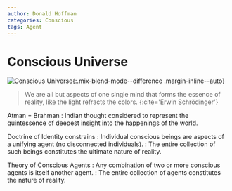 ```yaml
---
author: Donald Hoffman
categories: Conscious
tags: Agent
---
```


Conscious Universe
==================

![Conscious Universe](https://i.imgur.com/7v1UFtZ.png){:.mix-blend-mode--difference .margin-inline--auto}

> We are all but aspects of one single mind that forms the essence of reality, like the light refracts the colors.
{:cite='Erwin Schrödinger'}

Atman = Brahman
: Indian thought considered to represent the quintessence of deepest insight into the happenings of the world.

Doctrine of Identity constrains
: Individual conscious beings are aspects of a unifying agent (no disconnected individuals).
: The entire collection of such beings constitutes the ultimate nature of reality.

Theory of Conscious Agents
: Any combination of two or more conscious agents is itself another agent.
: The entire collection of agents constitutes the nature of reality.
